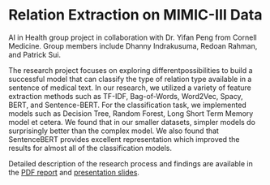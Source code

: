 # Relation Extraction on MIMIC-III Data
AI in Health group project in collaboration with Dr. Yifan Peng from Cornell Medicine. Group members include Dhanny Indrakusuma, Redoan Rahman, and Patrick Sui.

The research project focuses on exploring differentpossibilities to build a successful model that can classify
the type of relation type available in a sentence of medical
text. In our research, we utilized a variety of feature
extraction methods such as TF-IDF, Bag-of-Words,
Word2Vec, Spacy, BERT, and Sentence-BERT. For the
classification task, we implemented models such as
Decision Tree, Random Forest, Long Short Term Memory
model et cetera. We found that in our smaller datasets,
simpler models do surprisingly better than the complex
model. We also found that SentenceBERT provides
excellent representation which improved the results for
almost all of the classification models.

Detailed description of the research process and findings are available in the [PDF report](https://github.com/dhannywi/Relation_Extraction/blob/main/Relation%20Extraction%20final%20report.pdf) and [presentation slides](https://docs.google.com/presentation/d/1ZaX9iUfgtgCPVpdMaUbpxYolv8OLel0bnsF9nHah21Y/edit#slide=id.g127da97cedf_1_279).
